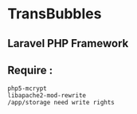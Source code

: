 # TransBubbles
 
## Laravel PHP Framework

## Require : 
	php5-mcrypt
	libapache2-mod-rewrite
	/app/storage need write rights
